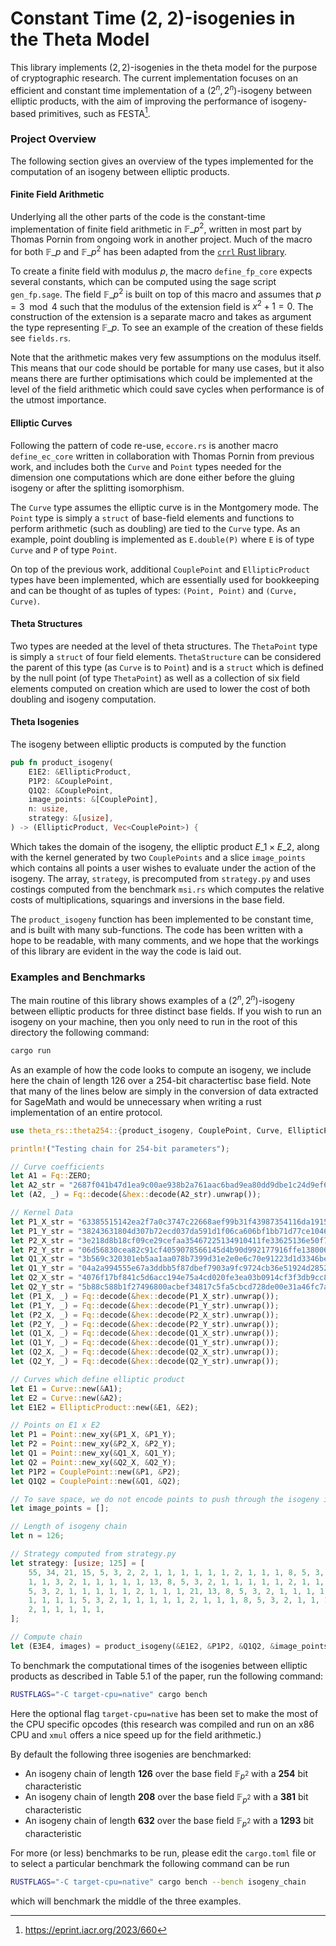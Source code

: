 # Constant Time (2, 2)-isogenies in the Theta Model 

This library implements $(2, 2)$-isogenies in the theta model for the purpose of cryptographic research. The current implementation focuses on an efficient and constant time implementation of a $(2^n, 2^n)$-isogeny between elliptic products, with the aim of improving the performance of isogeny-based primitives, such as FESTA[^1].

[^1]: https://eprint.iacr.org/2023/660

### Project Overview

The following section gives an overview of the types implemented for the computation of an isogeny between elliptic products. 

#### Finite Field Arithmetic

Underlying all the other parts of the code is the constant-time implementation of finite field arithmetic in $\mathbb{F}\_{p^2}$, written in most part by Thomas Pornin from ongoing work in another project. Much of the macro for both  $\mathbb{F}\_{p}$ and $\mathbb{F}\_{p^2}$ has been adapted from the [`crrl` Rust library](https://github.com/pornin/crrl).

To create a finite field with modulus $p$, the macro `define_fp_core` expects several constants, which can be computed using the sage script `gen_fp.sage`. The field $\mathbb{F}\_{p^2}$ is built on top of this macro and assumes that $p = 3 \mod 4$ such that the modulus of the extension field is $x^2 + 1 = 0$. The construction of the extension is a separate macro and takes as argument the type representing $\mathbb{F}\_{p}$.
To see an example of the creation of these fields see `fields.rs`.

Note that the arithmetic makes very few assumptions on the modulus itself. This means that our code should be portable for many use cases, but it also means there are further optimisations which could be implemented at the level of the field arithmetic which could save cycles when performance is of the utmost importance. 

#### Elliptic Curves

Following the pattern of code re-use, `eccore.rs` is another macro `define_ec_core` written in collaboration with Thomas Pornin from previous work, and includes both the `Curve` and `Point` types needed for the dimension one computations which are done either before the gluing isogeny or after the splitting isomorphism.

The `Curve` type assumes the elliptic curve is in the Montgomery mode. The `Point` type is simply a `struct` of base-field elements and functions to perform arithmetic (such as doubling) are tied to the `Curve` type. As an example, point doubling is implemented as `E.double(P)` where `E` is of type `Curve` and `P` of type `Point`.

On top of the previous work, additional `CouplePoint` and `EllipticProduct` types have been implemented, which are essentially used for bookkeeping and can be thought of as tuples of types: `(Point, Point)` and `(Curve, Curve)`.

#### Theta Structures

Two types are needed at the level of theta structures. The `ThetaPoint` type is simply a `struct` of four field elements. `ThetaStructure` can be considered the parent of this type (as `Curve` is to `Point`) and is a `struct` which is defined by the null point (of type `ThetaPoint`) as well as a collection of six field elements computed on creation which are used to lower the cost of both doubling and isogeny computation. 

#### Theta Isogenies

The isogeny between elliptic products is computed by the function

```rust
pub fn product_isogeny(
    E1E2: &EllipticProduct,
    P1P2: &CouplePoint,
    Q1Q2: &CouplePoint,
    image_points: &[CouplePoint],
    n: usize,
    strategy: &[usize],
) -> (EllipticProduct, Vec<CouplePoint>) {
```

Which takes the domain of the isogeny, the elliptic product $E\_1 \times E\_2$, along with the kernel generated by two `CouplePoints` and a slice `image_points` which contains all points a user wishes to evaluate under the action of the isogeny. The array, `strategy`, is precomputed from `strategy.py` and uses costings computed from the benchmark `msi.rs` which computes the relative costs of multiplications, squarings and inversions in the base field. 

The `product_isogeny` function has been implemented to be constant time, and is built with many sub-functions. The code has been written with a hope to be readable, with many comments, and we hope that the workings of this library are evident in the way the code is laid out.

### Examples and Benchmarks

The main routine of this library shows examples of a $(2^n, 2^n)$-isogeny between elliptic products for three distinct base fields. If you wish to run an isogeny on your machine, then you only need to run in the root of this directory the following command:

```bash
cargo run
```

As an example of how the code looks to compute an isogeny, we include here the chain of length 126 over a 254-bit charactertisc base field. Note that many of the lines below are simply in the conversion of data extracted for SageMath and would be unnecessary when writing a rust implementation of an entire protocol.

```rust
use theta_rs::theta254::{product_isogeny, CouplePoint, Curve, EllipticProduct, Fq, Point};

println!("Testing chain for 254-bit parameters");

// Curve coefficients
let A1 = Fq::ZERO;
let A2_str = "2687f041b47d1ea9c00ae938b2a761aac6bad9ea80dd9dbe1c24d9ef697d7d0475898661998dd3a7b186e2558d1cf0dd771fb49483988c2ff578547815e8f00e";
let (A2, _) = Fq::decode(&hex::decode(A2_str).unwrap());

// Kernel Data
let P1_X_str = "63385515142ea2f7a0c3747c22668aef99b31f43987354116da1915c24ff2f0a279051962feace976834986fc955b11bb8e1ffea47d8ce994ad22ee86c7f7a00";
let P1_Y_str = "38243631804d307b72ecd037da591d1f06ca606bf1bb71d77ce10467b00f7b082472068bfea9eb9d80b68e04bb194a23e5214ba41625915d8e590024e5dcf611";
let P2_X_str = "3e218d8b18cf09ce29cefaa35467225134910411fe33625136e50f7b9c59e51c517629d8786a98603cc06470a10dea83f7eca03b9b378297c21755bf0aee1324";
let P2_Y_str = "06d56830cea82c91cf4059078566145d4b90d992177916ffe1380060057d75277610f27fc5558e5d028699493a300d84521f0c077c6e52c6adc1820c8f53f11a";
let Q1_X_str = "3b569c320301eb5aa1aa078b7399d31e2e0e6c70e91223d1d3346be7145c100b16e4c042048452157133174122c04b1c9a17f38c28e959828933a95eebf6a305";
let Q1_Y_str = "04a2a994555e67a3ddbb5f87dbef7903a9fc9724cb36e51924d28522222c3d2bd07a4d44b06b176b63d78733a1a4839606276b8c523bd6dc8f23de01e2817e17";
let Q2_X_str = "4076f17bf841c5d6acc194e75a4cd020fe3ea03b0914cf3f3db9cc882f8b4724a18ce4bb13c2b3c46abd8e6cdb502dd7f48e58ee49d6c1d632532f6ed995e12b";
let Q2_Y_str = "5b88c588b1f27496800acbef34817c5fa5cbcd728de00e31a46fc7aa6ef9af0e173d1ba96e1b2c2ebc5bc3dd3f980344b508b9df1863fb624855dc1a8cc17b12";
let (P1_X, _) = Fq::decode(&hex::decode(P1_X_str).unwrap());
let (P1_Y, _) = Fq::decode(&hex::decode(P1_Y_str).unwrap());
let (P2_X, _) = Fq::decode(&hex::decode(P2_X_str).unwrap());
let (P2_Y, _) = Fq::decode(&hex::decode(P2_Y_str).unwrap());
let (Q1_X, _) = Fq::decode(&hex::decode(Q1_X_str).unwrap());
let (Q1_Y, _) = Fq::decode(&hex::decode(Q1_Y_str).unwrap());
let (Q2_X, _) = Fq::decode(&hex::decode(Q2_X_str).unwrap());
let (Q2_Y, _) = Fq::decode(&hex::decode(Q2_Y_str).unwrap());

// Curves which define elliptic product
let E1 = Curve::new(&A1);
let E2 = Curve::new(&A2);
let E1E2 = EllipticProduct::new(&E1, &E2);

// Points on E1 x E2
let P1 = Point::new_xy(&P1_X, &P1_Y);
let P2 = Point::new_xy(&P2_X, &P2_Y);
let Q1 = Point::new_xy(&Q1_X, &Q1_Y);
let Q2 = Point::new_xy(&Q2_X, &Q2_Y);
let P1P2 = CouplePoint::new(&P1, &P2);
let Q1Q2 = CouplePoint::new(&Q1, &Q2);

// To save space, we do not encode points to push through the isogeny in this example
let image_points = [];

// Length of isogeny chain
let n = 126;

// Strategy computed from strategy.py
let strategy: [usize; 125] = [
    55, 34, 21, 15, 5, 3, 2, 2, 1, 1, 1, 1, 1, 1, 2, 1, 1, 1, 8, 5, 3, 2, 1, 1, 1, 1, 1, 2, 1,
    1, 1, 3, 2, 1, 1, 1, 1, 1, 13, 8, 5, 3, 2, 1, 1, 1, 1, 1, 2, 1, 1, 1, 3, 2, 1, 1, 1, 1, 1,
    5, 3, 2, 1, 1, 1, 1, 1, 2, 1, 1, 1, 21, 13, 8, 5, 3, 2, 1, 1, 1, 1, 1, 2, 1, 1, 1, 3, 2, 1,
    1, 1, 1, 1, 5, 3, 2, 1, 1, 1, 1, 1, 2, 1, 1, 1, 8, 5, 3, 2, 1, 1, 1, 1, 1, 2, 1, 1, 1, 3,
    2, 1, 1, 1, 1, 1,
];

// Compute chain
let (E3E4, images) = product_isogeny(&E1E2, &P1P2, &Q1Q2, &image_points, n, &strategy);
```

To benchmark the computational times of the isogenies between elliptic products as described in Table 5.1 of the paper, run the following command:

```bash
RUSTFLAGS="-C target-cpu=native" cargo bench
```

Here the optional flag `target-cpu=native` has been set to make the most of the CPU specific opcodes (this research was compiled and run on an x86 CPU and `xmul` offers a nice speed up for the field arithmetic.)

By default the following three isogenies are benchmarked:

- An isogeny chain of length **126** over the base field $\mathbb{F}_{p^2}$ with a **254** bit characteristic 
- An isogeny chain of length **208** over the base field $\mathbb{F}_{p^2}$ with a **381** bit characteristic 
- An isogeny chain of length **632** over the base field $\mathbb{F}_{p^2}$ with a **1293** bit characteristic 

For more (or less) benchmarks to be run, please edit the `cargo.toml` file or to select a particular benchmark the following command can be run

```bash
RUSTFLAGS="-C target-cpu=native" cargo bench --bench isogeny_chain
```

which will benchmark the middle of the three examples.
